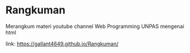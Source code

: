 # Rangkuman
Merangkum materi youtube channel Web Programming UNPAS mengenai html

link:
 https://gallant4649.github.io/Rangkuman/
